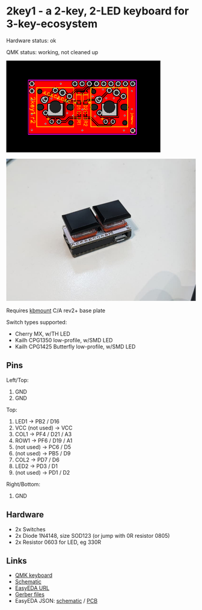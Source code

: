 # 2key1 - a 2-key, 2-LED keyboard for 3-key-ecosystem

Hardware status: ok

QMK status: working, not cleaned up

![](board.png)

![](photo.jpg)

Requires [kbmount](../../kbmount/) C/A rev2+ base plate

Switch types supported:

* Cherry MX, w/TH LED
* Kailh CPG1350 low-profile, w/SMD LED
* Kailh CPG1425 Butterfly low-profile, w/SMD LED

## Pins

Left/Top: 

1. GND
2. GND

Top:

1. LED1 -> PB2 / D16
2. VCC (not used) -> VCC
3. COL1 -> PF4 / D21 / A3
4. ROW1 -> PF6 / D19 / A1
5. (not used) -> PC6 / D5
6. (not used) -> PB5 / D9
7. COL2 -> PD7 / D6
8. LED2 -> PD3 / D1
9. (not used) -> PD1 / D2

Right/Bottom:

1. GND

## Hardware

* 2x Switches
* 2x Diode 1N4148, size SOD123 (or jump with 0R resistor 0805)
* 2x Resistor 0603 for LED, eg 330R

## Links

* [QMK keyboard](https://github.com/softplus/3keyecosystem-qmk/tree/main/2key1)
* [Schematic](schematic.pdf)
* [EasyEDA URL](https://easyeda.com/editor#id=19f10e82e5a444a693942b5b0d38f7ef)
* [Gerber files](gerber.zip)
* EasyEDA JSON: [schematic](easyeda-schematic.json)
  / [PCB](easyeda-pcb.json)
